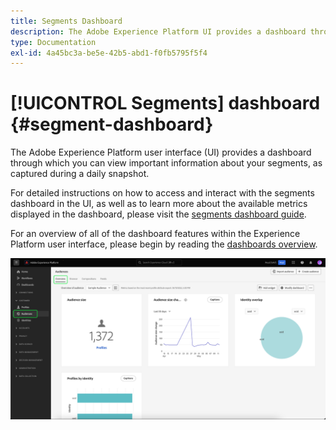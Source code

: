 ```yaml
---
title: Segments Dashboard
description: The Adobe Experience Platform UI provides a dashboard through which you can view important metrics related to segments created and maintained by your organization. 
type: Documentation
exl-id: 4a45bc3a-be5e-42b5-abd1-f0fb5795f5f4
---
```

# [!UICONTROL Segments] dashboard {#segment-dashboard}

The Adobe Experience Platform user interface (UI) provides a dashboard through which you can view important information about your segments, as captured during a daily snapshot. 

For detailed instructions on how to access and interact with the segments dashboard in the UI, as well as to learn more about the available metrics displayed in the dashboard, please visit the [segments dashboard guide](../../dashboards/guides/audiences.md).  

For an overview of all of the dashboard features within the Experience Platform user interface, please begin by reading the [dashboards overview](../../dashboards/home.md).

![The segments dashboard. This is showing three widgets - the audience size widget, the audience size change trend widget, and the profiles by identity widget.](../../dashboards/images/segments/dashboard-overview.png)
